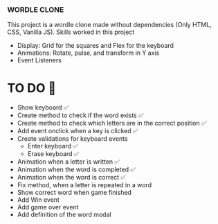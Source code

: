 ### WORDLE CLONE 
This project is a wordle clone made without dependencies (Only HTML, CSS, Vanilla JS).
Skills worked in this project

- Display: Grid for the squares and Flex for the keyboard
- Animations: Rotate, pulse, and transform in Y axis
- Event Listeners

# TO DO 🎯
- Show keyboard ✅
- Create method to check if the word exists ✅
- Create method to check which letters are in the correct position ✅
- Add event onclick when a key is clicked ✅
- Create validations for keyboard events
    - Enter keyboard ✅
    - Erase keyboard ✅
- Animation when a letter is written ✅
- Animation when the word is completed ✅
- Animation when the word is correct ✅
- Fix method, when a letter is repeated in a word
- Show correct word when game finished
- Add Win event
- Add game over event
- Add definition of the word modal

